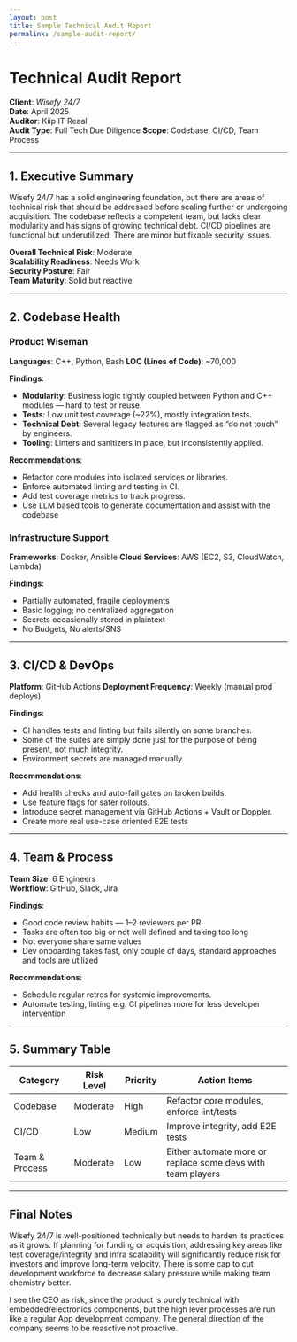 ```yaml
---
layout: post
title: Sample Technical Audit Report
permalink: /sample-audit-report/
---
```


# Technical Audit Report

**Client**: *Wisefy 24/7*  
**Date**: April 2025\
**Auditor**: Kiip IT Reaal  
**Audit Type**: Full Tech Due Diligence
**Scope**: Codebase, CI/CD, Team Process

---

## 1. Executive Summary

Wisefy 24/7 has a solid engineering foundation, but there are areas of technical risk that should be addressed before scaling further or undergoing acquisition. The codebase reflects a competent team, but lacks clear modularity and has signs of growing technical debt. CI/CD pipelines are functional but underutilized. There are minor but fixable security issues.

**Overall Technical Risk**: Moderate  
**Scalability Readiness**: Needs Work  
**Security Posture**: Fair  
**Team Maturity**: Solid but reactive

---

## 2. Codebase Health

### Product Wiseman

**Languages**: C++, Python, Bash
**LOC (Lines of Code)**: ~70,000  

**Findings**:
- **Modularity**: Business logic tightly coupled between Python and C++ modules — hard to test or reuse.
- **Tests**: Low unit test coverage (~22%), mostly integration tests.
- **Technical Debt**: Several legacy features are flagged as “do not touch” by engineers.
- **Tooling**: Linters and sanitizers in place, but inconsistently applied.

**Recommendations**:
- Refactor core modules into isolated services or libraries.
- Enforce automated linting and testing in CI.
- Add test coverage metrics to track progress.
- Use LLM based tools to generate documentation and assist with the codebase

### Infrastructure Support

**Frameworks**: Docker, Ansible 
**Cloud Services**: AWS (EC2, S3, CloudWatch, Lambda)

**Findings**:
- Partially automated, fragile deployments  
- Basic logging; no centralized aggregation  
- Secrets occasionally stored in plaintext  
- No Budgets, No alerts/SNS

---

## 3. CI/CD & DevOps

**Platform**: GitHub Actions
**Deployment Frequency**: Weekly (manual prod deploys)

**Findings**:
- CI handles tests and linting but fails silently on some branches.
- Some of the suites are simply done just for the purpose of being present, not much integrity.
- Environment secrets are managed manually.

**Recommendations**:
- Add health checks and auto-fail gates on broken builds.
- Use feature flags for safer rollouts.
- Introduce secret management via GitHub Actions + Vault or Doppler.
- Create more real use-case oriented E2E tests

---

## 4. Team & Process

**Team Size**: 6 Engineers  
**Workflow**: GitHub, Slack, Jira

**Findings**:
- Good code review habits — 1–2 reviewers per PR.
- Tasks are often too big or not well defined and taking too long
- Not everyone share same values
- Dev onboarding takes fast, only couple of days, standard approaches and tools are utilized

**Recommendations**:
- Schedule regular retros for systemic improvements.
- Automate testing, linting e.g. CI pipelines more for less developer intervention

---

## 5. Summary Table

| Category        | Risk Level | Priority | Action Items                             |
|----------------|------------|----------|------------------------------------------|
| Codebase        | Moderate   | High     | Refactor core modules, enforce lint/tests |
| CI/CD           | Low        | Medium   | Improve integrity, add E2E tests          |
| Team & Process  | Moderate   | Low      | Either automate more or replace some devs with team players |

---

## Final Notes

Wisefy 24/7 is well-positioned technically but needs to harden its practices as it grows. If planning for funding or acquisition, addressing key areas like test coverage/integrity and infra scalability will significantly reduce risk for investors and improve long-term velocity.
There is some cap to cut development workforce to decrease salary pressure while making team chemistry better. 

I see the CEO as risk, since the product is purely technical with embedded/electronics components, but the high lever processes are run like a regular App development company.
The general direction of the company seems to be reasctive not proactive.
